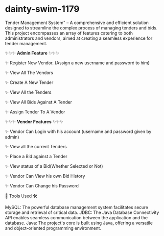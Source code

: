 # dainty-swim-1179

Tender Management System" – A comprehensive and efficient solution designed to streamline the complex process of managing tenders and bids. This project encompasses an array of features catering to both administrators and vendors, aimed at creating a seamless experience for tender management.


✨✨✨ **Admin Feature** ✨✨✨

✨ Register New Vendor. (Assign a new username and password to him)

✨ View All The Vendors

✨ Create A New Tender

✨ View All the Tenders

✨ View All Bids Against A Tender

✨ Assign Tender To A Vendor



✨✨✨ **Vendor Features** ✨✨✨

✨ Vendor Can Login with his account (username and password given by admin)

✨ View all the current Tenders

✨ Place a Bid against a Tender

✨ View status of a Bid(Whether Selected or Not)

✨ Vendor Can View his own Bid History

✨ Vendor Can Change his Password


🌟 Tools Used 🛠️

MySQL: The powerful database management system facilitates secure storage and retrieval of critical data.
JDBC: The Java Database Connectivity API enables seamless communication between the application and the database.
Java: The project's core is built using Java, offering a versatile and object-oriented programming environment.
 

